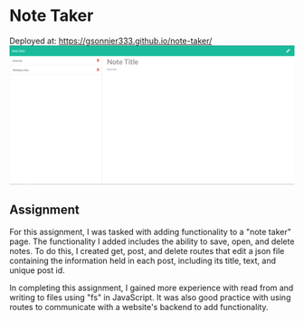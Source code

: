 # Note Taker

Deployed at: https://gsonnier333.github.io/note-taker/
![Note taker app in action](./Assets/note-taker.PNG)

## Assignment

For this assignment, I was tasked with adding functionality to a "note taker" page. The functionality I added includes the ability to save, open, and delete notes. To do this, I created get, post, and delete routes that edit a json file containing the information held in each post, including its title, text, and unique post id.

In completing this assignment, I gained more experience with read from and writing to files using "fs" in JavaScript. It was also good practice with using routes to communicate with a website's backend to add functionality.
